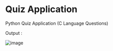 






# Quiz Application
 Python Quiz Application (C Language Questions)


 Output : 

 
![image](https://github.com/user-attachments/assets/8e599980-87a0-4c17-9b16-c6076e21f684)
